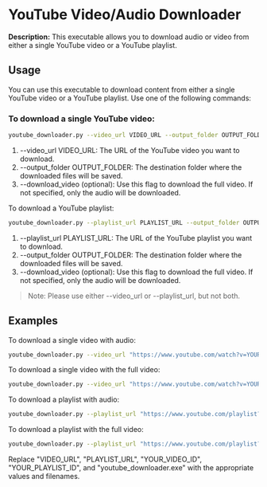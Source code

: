 # YouTube Video/Audio Downloader

**Description:** This executable allows you to download audio or video from either a single YouTube video or a YouTube playlist.

## Usage

You can use this executable to download content from either a single YouTube video or a YouTube playlist. Use one of the following commands:

### To download a single YouTube video:

```bash
youtube_downloader.py --video_url VIDEO_URL --output_folder OUTPUT_FOLDER [--download_video]
```
1. --video_url VIDEO_URL: The URL of the YouTube video you want to download.
2. --output_folder OUTPUT_FOLDER: The destination folder where the downloaded files will be saved.
3. --download_video (optional): Use this flag to download the full video. If not specified, only the audio will be downloaded.

To download a YouTube playlist:

```bash
youtube_downloader.py --playlist_url PLAYLIST_URL --output_folder OUTPUT_FOLDER [--download_video]
```
1. --playlist_url PLAYLIST_URL: The URL of the YouTube playlist you want to download.
2. --output_folder OUTPUT_FOLDER: The destination folder where the downloaded files will be saved.
3. --download_video (optional): Use this flag to download the full video. If not specified, only the audio will be downloaded.

> Note: Please use either --video_url or --playlist_url, but not both.

## Examples

To download a single video with audio:

```bash
youtube_downloader.py --video_url "https://www.youtube.com/watch?v=YOUR_VIDEO_ID" --output_folder "output"
```

To download a single video with the full video:

```bash
youtube_downloader.py --video_url "https://www.youtube.com/watch?v=YOUR_VIDEO_ID" --output_folder "output" --download_video
```

To download a playlist with audio:

```bash
youtube_downloader.py --playlist_url "https://www.youtube.com/playlist?list=YOUR_PLAYLIST_ID" --output_folder "output"
```

To download a playlist with the full video:

```bash
youtube_downloader.py --playlist_url "https://www.youtube.com/playlist?list=YOUR_PLAYLIST_ID" --output_folder "output" --download_video
```

Replace "VIDEO_URL", "PLAYLIST_URL", "YOUR_VIDEO_ID", "YOUR_PLAYLIST_ID", and "youtube_downloader.exe" with the appropriate values and filenames.
